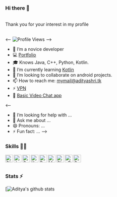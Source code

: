 ### Hi there 👋
</br>
Thank you for your interest in my profile
</br>
</br>

<--
![Profile Views](https://hits.seeyoufarm.com/api/count/incr/badge.svg?url=https://github.com/aditya-shri/&title=Profile%20Views)
-->

- 🔭 I’m a novice developer
- 💻 [Portfolio](https://adityashri.tk)
- 🎓 Knows Java, C++, Python, Kotlin.
- 🌱 I’m currently learning [Kotlin](https://en.wikipedia.org/wiki/Kotlin_(programming_language))
- 👯 I’m looking to collaborate on android projects.
- 📫 How to reach me: mymail@adityashri.tk
- ⚡ [VPN](https://github.com/aditya-shri/VPN)
- 💬 [Basic Video Chat app](https://video.adityshri.tk)

<--
- 🤔 I’m looking for help with ...
- 💬 Ask me about ...
- 😄 Pronouns: ...
- ⚡ Fun fact: ... 
-->


### Skills 👨‍💻

<img align="left" alt="GitHub" width="24px" src="https://cdn.jsdelivr.net/npm/simple-icons@4.7.0/icons/github.svg" />
<img align="left" alt="Java" width="24px" src="https://cdn.jsdelivr.net/npm/simple-icons@4.7.0/icons/java.svg" />
<img align="left" alt="C++" width="24px" src="https://cdn.jsdelivr.net/npm/simple-icons@4.7.0/icons/cplusplus.svg" />
<img align="left" alt="Kotlin" width="24px" src="https://cdn.jsdelivr.net/npm/simple-icons@4.7.0/icons/kotlin.svg" />
<img align="left" alt="Python" width="24px" src="https://cdn.jsdelivr.net/npm/simple-icons@4.7.0/icons/python.svg" />
<img align="left" alt="MySQL" width="24px" src="https://cdn.jsdelivr.net/npm/simple-icons@4.7.0/icons/mysql.svg" />
<img align="left" alt="Cloudflare" width="24px" src="https://cdn.jsdelivr.net/npm/simple-icons@4.7.0/icons/cloudflare.svg" />
<img align="left" alt="cPanel" width="24px" src="https://cdn.jsdelivr.net/npm/simple-icons@4.7.0/icons/cpanel.svg" />
<img align="left" alt="Google Products Expert" width="24px" src="https://cdn.jsdelivr.net/npm/simple-icons@4.7.0/icons/google.svg" />


</br>
</br>

### Stats ⚡️

[![Aditya's github stats](https://github-readme-stats.vercel.app/api?username=aditya-shri&show_icons=true&theme=radical)
